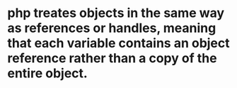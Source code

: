 # php treates objects in the same way as references or handles, meaning that each variable contains an object reference rather than a copy of the entire object.
